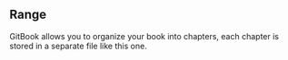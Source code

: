 ## Range

GitBook allows you to organize your book into chapters, each chapter is stored in a separate file like this one.

